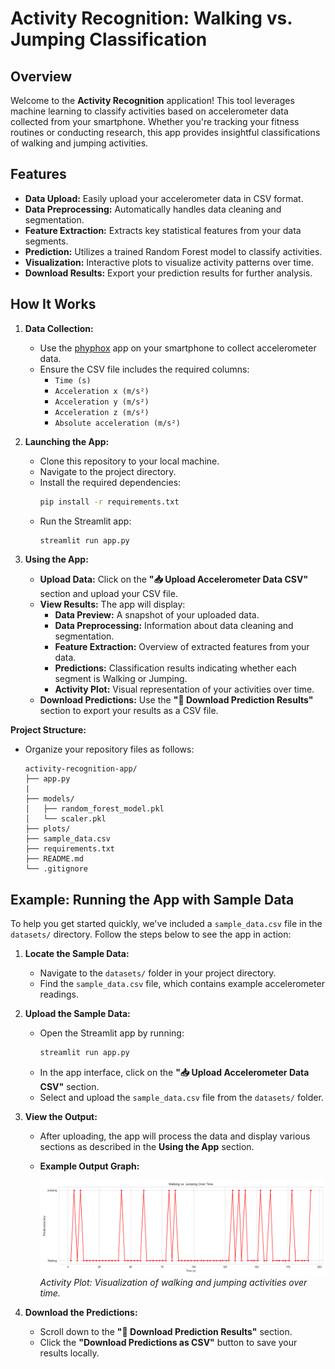 # Activity Recognition: Walking vs. Jumping Classification

## **Overview**

Welcome to the **Activity Recognition** application! This tool leverages machine learning to classify activities based on accelerometer data collected from your smartphone. Whether you're tracking your fitness routines or conducting research, this app provides insightful classifications of walking and jumping activities.

## **Features**

- **Data Upload:** Easily upload your accelerometer data in CSV format.
- **Data Preprocessing:** Automatically handles data cleaning and segmentation.
- **Feature Extraction:** Extracts key statistical features from your data segments.
- **Prediction:** Utilizes a trained Random Forest model to classify activities.
- **Visualization:** Interactive plots to visualize activity patterns over time.
- **Download Results:** Export your prediction results for further analysis.

## **How It Works**

1. **Data Collection:**
   - Use the [phyphox](https://phyphox.org/) app on your smartphone to collect accelerometer data.
   - Ensure the CSV file includes the required columns:
     - `Time (s)`
     - `Acceleration x (m/s²)`
     - `Acceleration y (m/s²)`
     - `Acceleration z (m/s²)`
     - `Absolute acceleration (m/s²)`

2. **Launching the App:**
   - Clone this repository to your local machine.
   - Navigate to the project directory.
   - Install the required dependencies:
     ```bash
     pip install -r requirements.txt
     ```
   - Run the Streamlit app:
     ```bash
     streamlit run app.py
     ```

3. **Using the App:**
   - **Upload Data:** Click on the **"📥 Upload Accelerometer Data CSV"** section and upload your CSV file.
   - **View Results:** The app will display:
     - **Data Preview:** A snapshot of your uploaded data.
     - **Data Preprocessing:** Information about data cleaning and segmentation.
     - **Feature Extraction:** Overview of extracted features from your data.
     - **Predictions:** Classification results indicating whether each segment is Walking or Jumping.
     - **Activity Plot:** Visual representation of your activities over time.
   - **Download Predictions:** Use the **"💾 Download Prediction Results"** section to export your results as a CSV file.

**Project Structure:**
  - Organize your repository files as follows:
    ```
    activity-recognition-app/
    ├── app.py
    |
    ├── models/
    │   ├── random_forest_model.pkl
    │   └── scaler.pkl
    ├── plots/
    ├── sample_data.csv
    ├── requirements.txt
    ├── README.md
    └── .gitignore
    ```

## **Example: Running the App with Sample Data**

To help you get started quickly, we've included a `sample_data.csv` file in the `datasets/` directory. Follow the steps below to see the app in action:

1. **Locate the Sample Data:**
   - Navigate to the `datasets/` folder in your project directory.
   - Find the `sample_data.csv` file, which contains example accelerometer readings.

2. **Upload the Sample Data:**
   - Open the Streamlit app by running:
     ```bash
     streamlit run app.py
     ```
   - In the app interface, click on the **"📥 Upload Accelerometer Data CSV"** section.
   - Select and upload the `sample_data.csv` file from the `datasets/` folder.

3. **View the Output:**
   - After uploading, the app will process the data and display various sections as described in the **Using the App** section.
   - **Example Output Graph:**
     
     ![Activity Plot Example](plots/sample_data_result.png)
     *Activity Plot: Visualization of walking and jumping activities over time.*

4. **Download the Predictions:**
   - Scroll down to the **"💾 Download Prediction Results"** section.
   - Click the **"Download Predictions as CSV"** button to save your results locally.
